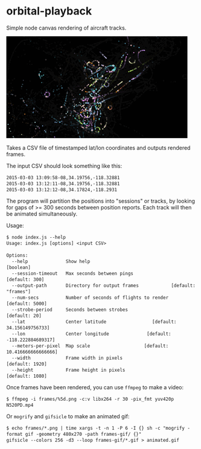 # orbital-playback

Simple node canvas rendering of aircraft tracks.

![Animated track of N520PD](images/N520PD.gif "N520PD")

Takes a CSV file of timestamped lat/lon coordinates and outputs rendered frames.

The input CSV should look something like this:

```
2015-03-03 13:09:58-08,34.19756,-118.32881
2015-03-03 13:12:11-08,34.19756,-118.32881
2015-03-03 13:12:12-08,34.17824,-118.2931
```

The program will partition the positions into "sessions" or tracks, by
looking for gaps of >= 300 seconds between position reports. Each
track will then be animated simultaneously.


Usage:

```
$ node index.js --help
Usage: index.js [options] <input CSV>

Options:
  --help              Show help                                        [boolean]
  --session-timeout   Max seconds between pings                   [default: 300]
  --output-path       Directory for output frames            [default: "frames"]
  --num-secs          Number of seconds of flights to render     [default: 5000]
  --strobe-period     Seconds between strobes                      [default: 20]
  --lat               Center latitude                 [default: 34.156149756733]
  --lon               Center longitude              [default: -118.222884689317]
  --meters-per-pixel  Map scale                    [default: 10.416666666666666]
  --width             Frame width in pixels                      [default: 1920]
  --height            Frame height in pixels                     [default: 1080]
  ```

Once frames have been rendered, you can use `ffmpeg` to make a video:

```
$ ffmpeg -i frames/%5d.png -c:v libx264 -r 30 -pix_fmt yuv420p N520PD.mp4
```

Or `mogrify` and `gifsicle` to make an animated gif:

```
$ echo frames/*.png | time xargs -t -n 1 -P 6 -I {} sh -c "mogrify -format gif -geometry 480x270 -path frames-gif/ {}"
gifsicle --colors 256 -d3 --loop frames-gif/*.gif > animated.gif
```
